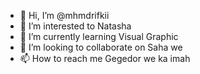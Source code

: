 - 👋 Hi, I’m @mhmdrifkii
- 👀 I’m interested to Natasha
- 🌱 I’m currently learning Visual Graphic
- 💞️ I’m looking to collaborate on Saha we
- 📫 How to reach me Gegedor we ka imah

<!---
mhmdrifkii/mhmdrifkii is a ✨ special ✨ repository because its `README.md` (this file) appears on your GitHub profile.
You can click the Preview link to take a look at your changes.
--->

